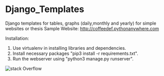 # Django_Templates
Django templates for tables, graphs (daily,monthly and yearly) for simple websites or thesis
Sample Website:
http://coffeedef.pythonanywhere.com

Installation:
1. Use virtualenv in installing libraries and dependencies.
2. Install necessary packages "pip3 install -r requirements.txt".
3. Run the webserver using "python3 manage.py runserver".


![stack Overflow](http://lmsotfy.com/so.png)
